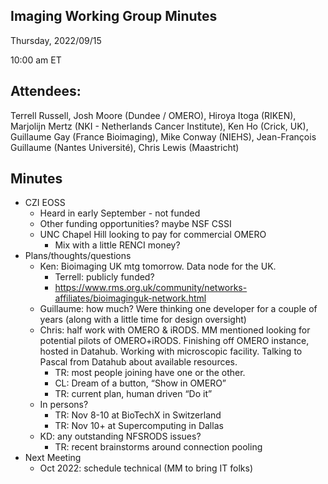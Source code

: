 ## Imaging Working Group Minutes

Thursday, 2022/09/15

10:00 am ET

## Attendees:

Terrell Russell, Josh Moore (Dundee / OMERO), Hiroya Itoga (RIKEN), Marjolijn Mertz (NKI - Netherlands Cancer Institute), Ken Ho (Crick, UK), Guillaume Gay (France Bioimaging), Mike Conway (NIEHS), Jean-François Guillaume (Nantes Université), Chris Lewis (Maastricht)

## Minutes

 - CZI EOSS
   - Heard in early September - not funded
   - Other funding opportunities?  maybe NSF CSSI
   - UNC Chapel Hill looking to pay for commercial OMERO
     - Mix with a little RENCI money?
 - Plans/thoughts/questions
   - Ken: Bioimaging UK mtg tomorrow. Data node for the UK.
     - Terrell: publicly funded?
     - https://www.rms.org.uk/community/networks-affiliates/bioimaginguk-network.html 
   - Guillaume: how much? Were thinking one developer for a couple of years (along with a little time for design oversight)
   - Chris: half work with OMERO & iRODS. MM mentioned looking for potential pilots of OMERO+iRODS. Finishing off OMERO instance, hosted in Datahub. Working with microscopic facility. Talking to Pascal from Datahub about available resources.
     - TR: most people joining have one or the other.
     - CL: Dream of a button, “Show in OMERO”
     - TR: current plan, human driven “Do it”
   - In persons?
     - TR: Nov 8-10 at BioTechX in Switzerland
     - TR: Nov 10+ at Supercomputing in Dallas
   - KD: any outstanding NFSRODS issues?
     - TR: recent brainstorms around connection pooling
 - Next Meeting
   - Oct 2022: schedule technical (MM to bring IT folks)

